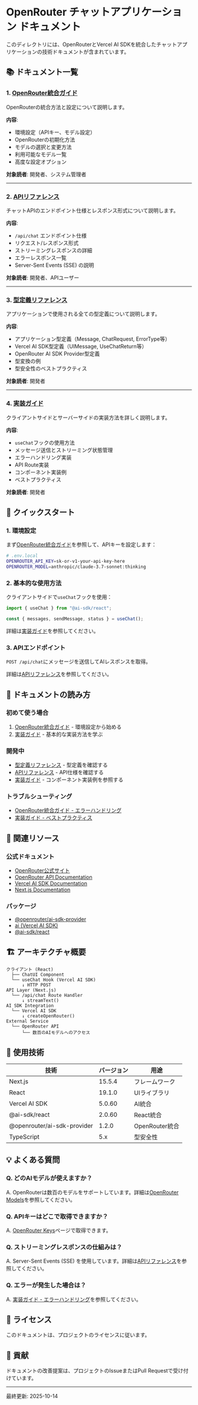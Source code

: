 # OpenRouter チャットアプリケーション ドキュメント

このディレクトリには、OpenRouterとVercel AI SDKを統合したチャットアプリケーションの技術ドキュメントが含まれています。

## 📚 ドキュメント一覧

### 1. [OpenRouter統合ガイド](./openrouter-integration.md)
OpenRouterの統合方法と設定について説明します。

**内容**:
- 環境設定（APIキー、モデル設定）
- OpenRouterの初期化方法
- モデルの選択と変更方法
- 利用可能なモデル一覧
- 高度な設定オプション

**対象読者**: 開発者、システム管理者

---

### 2. [APIリファレンス](./api-reference.md)
チャットAPIのエンドポイント仕様とレスポンス形式について説明します。

**内容**:
- `/api/chat` エンドポイント仕様
- リクエスト/レスポンス形式
- ストリーミングレスポンスの詳細
- エラーレスポンス一覧
- Server-Sent Events (SSE) の説明

**対象読者**: 開発者、APIユーザー

---

### 3. [型定義リファレンス](./type-definitions.md)
アプリケーションで使用される全ての型定義について説明します。

**内容**:
- アプリケーション型定義（Message, ChatRequest, ErrorType等）
- Vercel AI SDK型定義（UIMessage, UseChatReturn等）
- OpenRouter AI SDK Provider型定義
- 型変換の例
- 型安全性のベストプラクティス

**対象読者**: 開発者

---

### 4. [実装ガイド](./implementation-guide.md)
クライアントサイドとサーバーサイドの実装方法を詳しく説明します。

**内容**:
- `useChat`フックの使用方法
- メッセージ送信とストリーミング状態管理
- エラーハンドリング実装
- API Route実装
- コンポーネント実装例
- ベストプラクティス

**対象読者**: 開発者

## 🚀 クイックスタート

### 1. 環境設定

まず[OpenRouter統合ガイド](./openrouter-integration.md)を参照して、APIキーを設定します：

```bash
# .env.local
OPENROUTER_API_KEY=sk-or-v1-your-api-key-here
OPENROUTER_MODEL=anthropic/claude-3.7-sonnet:thinking
```

### 2. 基本的な使用方法

クライアントサイドで`useChat`フックを使用：

```typescript
import { useChat } from "@ai-sdk/react";

const { messages, sendMessage, status } = useChat();
```

詳細は[実装ガイド](./implementation-guide.md)を参照してください。

### 3. APIエンドポイント

`POST /api/chat`にメッセージを送信してAIレスポンスを取得。

詳細は[APIリファレンス](./api-reference.md)を参照してください。

## 📖 ドキュメントの読み方

### 初めて使う場合
1. [OpenRouter統合ガイド](./openrouter-integration.md) - 環境設定から始める
2. [実装ガイド](./implementation-guide.md) - 基本的な実装方法を学ぶ

### 開発中
- [型定義リファレンス](./type-definitions.md) - 型定義を確認する
- [APIリファレンス](./api-reference.md) - API仕様を確認する
- [実装ガイド](./implementation-guide.md) - コンポーネント実装例を参照する

### トラブルシューティング
- [OpenRouter統合ガイド - エラーハンドリング](./openrouter-integration.md#エラーハンドリング)
- [実装ガイド - ベストプラクティス](./implementation-guide.md#ベストプラクティス)

## 🔗 関連リソース

### 公式ドキュメント
- [OpenRouter公式サイト](https://openrouter.ai/)
- [OpenRouter API Documentation](https://openrouter.ai/docs)
- [Vercel AI SDK Documentation](https://ai-sdk.dev/)
- [Next.js Documentation](https://nextjs.org/docs)

### パッケージ
- [@openrouter/ai-sdk-provider](https://www.npmjs.com/package/@openrouter/ai-sdk-provider)
- [ai (Vercel AI SDK)](https://www.npmjs.com/package/ai)
- [@ai-sdk/react](https://www.npmjs.com/package/@ai-sdk/react)

## 🏗️ アーキテクチャ概要

```
クライアント (React)
  ├── ChatUI Component
  └── useChat Hook (Vercel AI SDK)
      ↓ HTTP POST
API Layer (Next.js)
  └── /api/chat Route Handler
      ↓ streamText()
AI SDK Integration
  └── Vercel AI SDK
      ↓ createOpenRouter()
External Service
  └── OpenRouter API
      └── 数百のAIモデルへのアクセス
```

## 📝 使用技術

| 技術 | バージョン | 用途 |
|------|-----------|------|
| Next.js | 15.5.4 | フレームワーク |
| React | 19.1.0 | UIライブラリ |
| Vercel AI SDK | 5.0.60 | AI統合 |
| @ai-sdk/react | 2.0.60 | React統合 |
| @openrouter/ai-sdk-provider | 1.2.0 | OpenRouter統合 |
| TypeScript | 5.x | 型安全性 |

## 💡 よくある質問

### Q. どのAIモデルが使えますか？
A. OpenRouterは数百のモデルをサポートしています。詳細は[OpenRouter Models](https://openrouter.ai/models)を参照してください。

### Q. APIキーはどこで取得できますか？
A. [OpenRouter Keys](https://openrouter.ai/keys)ページで取得できます。

### Q. ストリーミングレスポンスの仕組みは？
A. Server-Sent Events (SSE) を使用しています。詳細は[APIリファレンス](./api-reference.md#ストリーミングの詳細)を参照してください。

### Q. エラーが発生した場合は？
A. [実装ガイド - エラーハンドリング](./implementation-guide.md#エラーハンドリング)を参照してください。

## 📄 ライセンス

このドキュメントは、プロジェクトのライセンスに従います。

## 🤝 貢献

ドキュメントの改善提案は、プロジェクトのIssueまたはPull Requestで受け付けています。

---

最終更新: 2025-10-14
